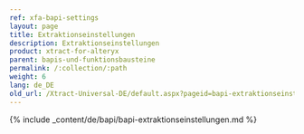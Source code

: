 ```yaml
---
ref: xfa-bapi-settings
layout: page
title: Extraktionseinstellungen
description: Extraktionseinstellungen
product: xtract-for-alteryx
parent: bapis-und-funktionsbausteine
permalink: /:collection/:path
weight: 6
lang: de_DE
old_url: /Xtract-Universal-DE/default.aspx?pageid=bapi-extraktionseinstellungen
---
```


{% include _content/de/bapi/bapi-extraktionseinstellungen.md %} 